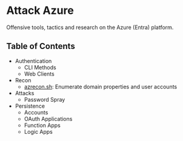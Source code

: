 # Attack Azure
Offensive tools, tactics and research on the Azure (Entra) platform.
## Table of Contents
- Authentication
  - CLI Methods
  - Web Clients 
- Recon
  - [azrecon.sh](https://github.com/toneillcodes/attack-azure/blob/main/recon/azrecon/azrecon.sh): Enumerate domain properties and user accounts
- Attacks
  - Password Spray 
- Persistence
  - Accounts
  - OAuth Applications
  - Function Apps
  - Logic Apps
